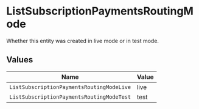 # ListSubscriptionPaymentsRoutingMode

Whether this entity was created in live mode or in test mode.


## Values

| Name                                      | Value                                     |
| ----------------------------------------- | ----------------------------------------- |
| `ListSubscriptionPaymentsRoutingModeLive` | live                                      |
| `ListSubscriptionPaymentsRoutingModeTest` | test                                      |